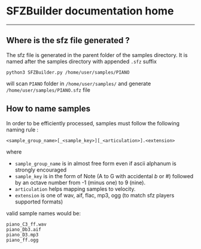# SFZBuilder documentation home

---
## Where is the sfz file generated ?

The sfz file is generated in the parent folder of the samples directory. 
It is named after the samples directory with appended `.sfz` suffix

    python3 SFZBuilder.py /home/user/samples/PIANO

will scan `PIANO` folder in `/home/user/samples/` and generate 
`/home/user/samples/PIANO.sfz` file

## How to name samples 

In order to be efficiently processed, samples must follow the following naming rule :

    <sample_group_name>[_<sample_key>][_<articulation>].<extension>
    
where 
- `sample_group_name` is in almost free form even if ascii alphanum is strongly encouraged 
- `sample_key` is in the form of Note (A to G with accidental *b* or #) followed by
an octave number from -1 (minus one) to 9 (nine).
- `articulation` helps mapping samples to velocity. 
- `extension` is one of wav, aif, flac, mp3, ogg (to match sfz players supported formats)

valid sample names would be:

    piano_C3_ff.wav
    piano_Db3.aif
    piano_D3.mp3
    piano_ff.ogg

